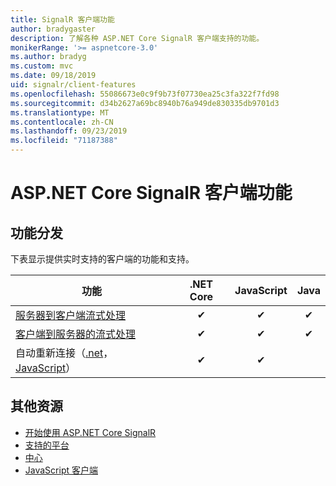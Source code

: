 ```yaml
---
title: SignalR 客户端功能
author: bradygaster
description: 了解各种 ASP.NET Core SignalR 客户端支持的功能。
monikerRange: '>= aspnetcore-3.0'
ms.author: bradyg
ms.custom: mvc
ms.date: 09/18/2019
uid: signalr/client-features
ms.openlocfilehash: 55086673e0c9f9b73f07730ea25c3fa322f7fd98
ms.sourcegitcommit: d34b2627a69bc8940b76a949de830335db9701d3
ms.translationtype: MT
ms.contentlocale: zh-CN
ms.lasthandoff: 09/23/2019
ms.locfileid: "71187388"
---
```

# <a name="aspnet-core-signalr-client-features"></a>ASP.NET Core SignalR 客户端功能

## <a name="feature-distribution"></a>功能分发

下表显示提供实时支持的客户端的功能和支持。

| 功能 | .NET Core | JavaScript | Java |
| ---- | :-: | :-: | :-: |
| [服务器到客户端流式处理](xref:signalr/streaming)          |✔|✔|✔|
| [客户端到服务器的流式处理](xref:signalr/streaming)          |✔|✔|✔|
| 自动重新连接（[.net](/aspnet/core/signalr/dotnet-client?view=aspnetcore-3.0&tabs=visual-studio#handle-lost-connection)， [JavaScript](/aspnet/core/signalr/javascript-client?view=aspnetcore-3.0#reconnect-clients)）          |✔|✔| |

## <a name="additional-resources"></a>其他资源

* [开始使用 ASP.NET Core SignalR](xref:tutorials/signalr)
* [支持的平台](xref:signalr/supported-platforms)
* [中心](xref:signalr/hubs)
* [JavaScript 客户端](xref:signalr/javascript-client)
